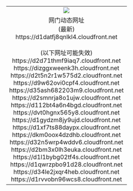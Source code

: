 ﻿<table>
  <tr></tr>
  <tr><td colspan=2 align=center><img src="https://d1datfj8qnlkl4.cloudfront.net/Up/oGate.jpg" /></td></tr>
  <tr><td colspan=2 align=center>网门动态网址<br/>(最新)
<br>https://d1datfj8qnlkl4.cloudfront.net
<br/><br/>(以下网址可能失效)
<br>https://d2d71thmf9iaq7.cloudfront.net
<br>https://dizggxweenk3h.cloudfront.net
<br>https://d2t5n2r1w575d2.cloudfront.net
<br>https://d9w62ovi0cpf4.cloudfront.net
<br>https://d35ash682203m9.cloudfront.net
<br>https://d2smnrja8o1ujw.cloudfront.net
<br>https://d112bt4a6n4bgd.cloudfront.net
<br>https://dvt0hgnx565y8.cloudfront.net
<br>https://d1gydzm8jy9ujd.cloudfront.net
<br>https://d1xf7ts88daypx.cloudfront.net
<br>https://dkm0oox4dzdhb.cloudfront.net
<br>https://d32n5wrp4wddv6.cloudfront.net
<br>https://d2bm3x0lh3euka.cloudfront.net
<br>https://d1l1bybg02tf4s.cloudfront.net
<br>https://d1qwrzpbo91d28.cloudfront.net
<br>https://d34le2jxqr4heb.cloudfront.net
<br>https://d1rvvobn96wcs8.cloudfront.net
    </td>
  </tr>
</table>
